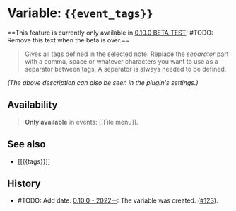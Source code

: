 # Variable: `{{event_tags}}`
==This feature is currently only available in [0.10.0 BETA TEST](https://github.com/Taitava/obsidian-shellcommands/discussions/138)! #TODO: Remove this text when the beta is over.==

> Gives all tags defined in the selected note. Replace the *separator* part with a comma, space or whatever characters you want to use as a separator between tags. A separator is always needed to be defined.

_(The above description can also be seen in the plugin's settings.)_

## Availability
> <strong>Only available</strong> in events: [[File menu]].

## See also
- [[{{tags}}]]

## History
- #TODO: Add date. [0.10.0 - 2022--](https://github.com/Taitava/obsidian-shellcommands/blob/main/CHANGELOG.md#00---2022--): The variable was created. ([#123](https://github.com/Taitava/obsidian-shellcommands/issues/123)).